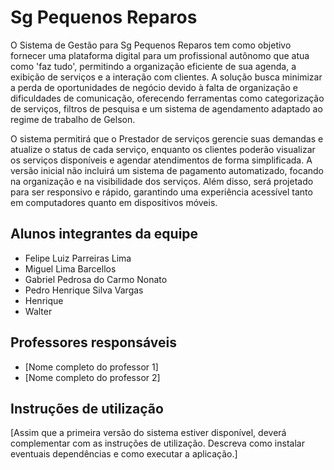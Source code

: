 # Sg Pequenos Reparos

  O Sistema de Gestão para Sg Pequenos Reparos tem como objetivo fornecer uma plataforma digital para um profissional autônomo que atua como 'faz tudo', permitindo a organização eficiente de sua agenda, a exibição de serviços e a interação com clientes. A solução busca minimizar a perda de oportunidades de negócio devido à falta de organização e dificuldades de comunicação, oferecendo ferramentas como categorização de serviços, filtros de pesquisa e um sistema de agendamento adaptado ao regime de trabalho de Gelson.

  O sistema permitirá que o Prestador de serviços gerencie suas demandas e atualize o status de cada serviço, enquanto os clientes poderão visualizar os serviços disponíveis e agendar atendimentos de forma simplificada. A versão inicial não incluirá um sistema de pagamento automatizado, focando na organização e na visibilidade dos serviços. Além disso, será projetado para ser responsivo e rápido, garantindo uma experiência acessível tanto em computadores quanto em dispositivos móveis.

## Alunos integrantes da equipe

* Felipe Luiz Parreiras Lima
* Miguel Lima Barcellos
* Gabriel Pedrosa do Carmo Nonato
* Pedro Henrique Silva Vargas
* Henrique
* Walter

## Professores responsáveis

* [Nome completo do professor 1]
* [Nome completo do professor 2]

## Instruções de utilização

[Assim que a primeira versão do sistema estiver disponível, deverá complementar com as instruções de utilização. Descreva como instalar eventuais dependências e como executar a aplicação.]
